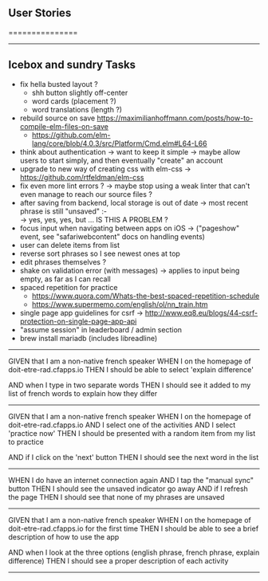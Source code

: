## User Stories
===============

---------------------------
**Icebox and sundry Tasks**
---------------------------
* fix hella busted layout ?
  - shh button slightly off-center
  - word cards (placement ?)
  - word translations (length ?)
* rebuild source on save https://maximilianhoffmann.com/posts/how-to-compile-elm-files-on-save
  - https://github.com/elm-lang/core/blob/4.0.3/src/Platform/Cmd.elm#L64-L66
* think about authentication
  -> want to keep it simple
  -> maybe allow users to start simply, and then eventually "create" an account
* upgrade to new way of creating css with elm-css
  -> https://github.com/rtfeldman/elm-css
* fix even more lint errors ?
  -> maybe stop using a weak linter that can't even manage to reach our source files ?
* after saving from backend, local storage is out of date
  -> most recent phrase is still "unsaved" :-\
  -> yes, yes, yes, but ... IS THIS A PROBLEM ?
* focus input when navigating between apps on iOS
  -> ("pageshow" event, see "safariwebcontent" docs on handling events)
* user can delete items from list
* reverse sort phrases so I see newest ones at top
* edit phrases themselves ?
* shake on validation error (with messages)
  -> applies to input being empty, as far as I can recall
* spaced repetition for practice
  - https://www.quora.com/Whats-the-best-spaced-repetition-schedule
  - https://www.supermemo.com/english/ol/nn_train.htm
* single page app guidelines for csrf
  -> http://www.eq8.eu/blogs/44-csrf-protection-on-single-page-app-api
* "assume session" in leaderboard / admin section
* brew install mariadb (includes libreadline)

-----

GIVEN that I am a non-native french speaker
WHEN I on the homepage of doit-etre-rad.cfapps.io
THEN I should be able to select 'explain difference'

AND when I type in two separate words
THEN I should see it added to my list of french words to explain how they differ

-----

GIVEN that I am a non-native french speaker
WHEN I on the homepage of doit-etre-rad.cfapps.io
AND I select one of the activities
AND I select 'practice now'
THEN I should be presented with a random item from my list to practice

AND if I click on the 'next' button
THEN I should see the next word in the list

-----

WHEN I do have an internet connection again
AND I tap the "manual sync" button
THEN I should see the unsaved indicator go away
AND if I refresh the page
THEN I should see that none of my phrases are unsaved

-----

GIVEN that I am a non-native french speaker
WHEN I on the homepage of doit-etre-rad.cfapps.io for the first time
THEN I should be able to see a brief description of how to use the app

AND when I look at the three options (english phrase, french phrase, explain difference)
THEN I should see a proper description of each activity

-----

